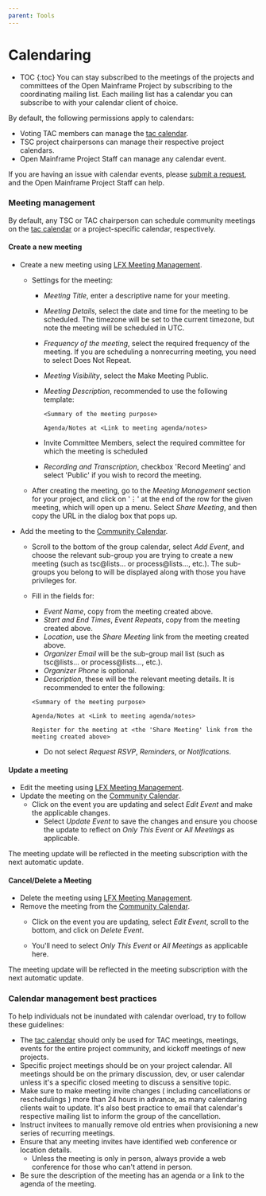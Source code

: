 ```yaml
---
parent: Tools
---
```


# Calendaring
* TOC
{:toc}
You can stay subscribed to the meetings of the projects and committees of the Open Mainframe Project by subscribing to the coordinating mailing list. Each mailing list has a calendar you can subscribe to with your calendar client of choice.

By default, the following permissions apply to calendars:

- Voting TAC members can manage the [tac calendar][].
- TSC project chairpersons can manage their respective project calendars.
- Open Mainframe Project Staff can manage any calendar event.

If you are having an issue with calendar events, please [submit a request][], and the Open Mainframe Project Staff can help.

### Meeting management

By default, any TSC or TAC chairperson can schedule community meetings on the [tac calendar][] or a project-specific calendar, respectively. 

#### Create a new meeting

- Create a new meeting using [LFX Meeting Management](https://docs.linuxfoundation.org/lfx/project-control-center/it-services-for-a-project/meetings#scheduling-a-meeting). 

  - Settings for the meeting:

    - *Meeting Title*, enter a descriptive name for your meeting.

    - *Meeting Details*, select the date and time for the meeting to be scheduled. The timezone will be set to the current timezone, but note the meeting will be scheduled in UTC.

    - *Frequency of the meeting*, select the required frequency of the meeting. If you are scheduling a nonrecurring meeting, you need to select Does Not Repeat.

    - *Meeting Visibility*, select the Make Meeting Public.

    - *Meeting Description*, recommended to use the following template:

      ```
      <Summary of the meeting purpose>
      
      Agenda/Notes at <Link to meeting agenda/notes>
      ```

    - Invite Committee Members, select the required committee for which the meeting is scheduled

    - *Recording and Transcription*, checkbox 'Record Meeting' and select 'Public' if you wish to record the meeting.

  - After creating the meeting, go to the *Meeting Management* section for your project, and click on '⋮' at the end of the row for the given meeting, which will open up a menu. Select *Share Meeting*, and then copy the URL in the dialog box that pops up.

- Add the meeting to the [Community Calendar][].

  - Scroll to the bottom of the group calendar, select *Add Event*, and choose the relevant sub-group you are trying to create a new meeting (such as tsc@lists... or process@lists..., etc.). The sub-groups you belong to will be displayed along with those you have privileges for. 

  - Fill in the fields for:

    - *Event Name*, copy from the meeting created above.
    - *Start and End Times*, *Event Repeats*, copy from the meeting created above.
    - *Location*, use the *Share Meeting* link from the meeting created above. 
    - *Organizer Email* will be the sub-group mail list (such as tsc@lists... or process@lists..., etc.).
    - *Organizer Phone* is optional.
    - *Description*, these will be the relevant meeting details. It is recommended to enter the following:

    ```
    <Summary of the meeting purpose>
    
    Agenda/Notes at <Link to meeting agenda/notes>
    
    Register for the meeting at <the 'Share Meeting' link from the meeting created above>
    ```

    - Do not select *Request RSVP*, *Reminders*, or *Notifications*.


#### Update a meeting

- Edit the meeting using [LFX Meeting Management](https://docs.linuxfoundation.org/lfx/project-control-center/it-services-for-a-project/meetings#flexible-scheduling-of-a-meeting).
- Update the meeting on the [Community Calendar][].
  - Click on the event you are updating and select *Edit Event* and make the applicable changes. 
    - Select *Update Event* to save the changes and ensure you choose the update to reflect on *Only This Event* or A*ll Meetings* as applicable.


The meeting update will be reflected in the meeting subscription with the next automatic update.

#### Cancel/Delete a Meeting   

- Delete the meeting using [LFX Meeting Management](https://docs.linuxfoundation.org/lfx/project-control-center/it-services-for-a-project/meetings#delete-meetings).
- Remove the meeting from the [Community Calendar][].
  - Click on the event you are updating, select *Edit Event*, scroll to the bottom, and click on *Delete Event*.

  - You'll need to select *Only This Event* or *All Meetings* as applicable here.


The meeting update will be reflected in the meeting subscription with the next automatic update.

### Calendar management best practices

To help individuals not be inundated with calendar overload, try to follow these guidelines:

- The [tac calendar][] should only be used for TAC meetings, meetings, events for the entire project community, and kickoff meetings of new projects.
- Specific project meetings should be on your project calendar. All meetings should be on the primary discussion, dev, or user calendar unless it's a specific closed meeting to discuss a sensitive topic.
- Make sure to make meeting invite changes ( including cancellations or reschedulings ) more than 24 hours in advance, as many calendaring clients wait to update. It's also best practice to email that calendar's respective mailing list to inform the group of the cancellation.
- Instruct invitees to manually remove old entries when provisioning a new series of recurring meetings.
- Ensure that any meeting invites have identified web conference or location details.
  - Unless the meeting is only in person, always provide a web conference for those who can't attend in person.
- Be sure the description of the meeting has an agenda or a link to the agenda of the meeting.

[Code of Conduct]: /code_of_conduct
[submit a request]: https://servicedesk.openmainframeproject.org
[Community Calendar]: https://calendar.openmainframeproject.org
[Slack]: https://slack.openmainframeproject.org
[TAC Mailing List]: https://lists.openmainframeproject.org/g/omp-technical
[tac calendar]: https://lists.openmainframeproject.org/g/omp-technical/calendar
